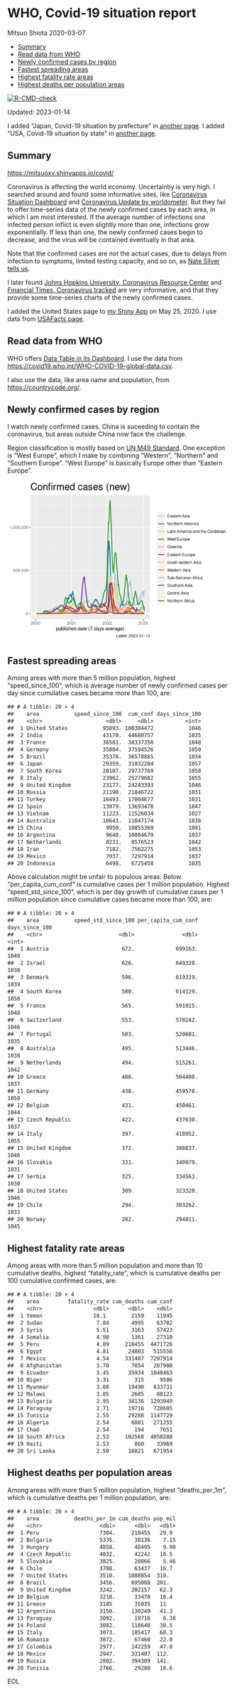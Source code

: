 WHO, Covid-19 situation report
================
Mitsuo Shiota
2020-03-07

- <a href="#summary" id="toc-summary">Summary</a>
- <a href="#read-data-from-who" id="toc-read-data-from-who">Read data from
  WHO</a>
- <a href="#newly-confirmed-cases-by-region"
  id="toc-newly-confirmed-cases-by-region">Newly confirmed cases by
  region</a>
- <a href="#fastest-spreading-areas"
  id="toc-fastest-spreading-areas">Fastest spreading areas</a>
- <a href="#highest-fatality-rate-areas"
  id="toc-highest-fatality-rate-areas">Highest fatality rate areas</a>
- <a href="#highest-deaths-per-population-areas"
  id="toc-highest-deaths-per-population-areas">Highest deaths per
  population areas</a>

<!-- badges: start -->

[![R-CMD-check](https://github.com/mitsuoxv/covid/actions/workflows/R-CMD-check.yaml/badge.svg)](https://github.com/mitsuoxv/covid/actions/workflows/R-CMD-check.yaml)
<!-- badges: end -->

Updated: 2023-01-14

I added “Japan, Covid-19 situation by prefecture” in [another
page](Japan.md). I added “USA, Covid-19 situation by state” in [another
page](USA.md).

## Summary

<https://mitsuoxv.shinyapps.io/covid/>

Coronavirus is affecting the world economy. Uncertaintiy is very high. I
searched around and found some informative sites, like [Coronavirus
Situation
Dashboard](https://who.maps.arcgis.com/apps/opsdashboard/index.html#/c88e37cfc43b4ed3baf977d77e4a0667)
and [Coronavirus Update by
worldometer](https://www.worldometers.info/coronavirus/). But they fail
to offer time-series data of the newly confirmed cases by each area, in
which I am most interested. If the average number of infections one
infected person inflict is even slightly more than one, infections grow
exponentially. If less than one, the newly confirmed cases begin to
decrease, and the virus will be contained eventually in that area.

Note that the confirmed cases are not the actual cases, due to delays
from infection to symptoms, limited testing capacity, and so on, as
[Nate Silver tells
us](https://fivethirtyeight.com/features/coronavirus-case-counts-are-meaningless/).

I later found [Johns Hopkins University, Coronavirus Resource
Center](https://coronavirus.jhu.edu/) and [Financial Times, Coronavirus
tracked](https://www.ft.com/content/a26fbf7e-48f8-11ea-aeb3-955839e06441)
are very informative, and that they provide some time-series charts of
the newly confirmed cases.

I added the United States page to [my Shiny
App](https://mitsuoxv.shinyapps.io/covid/) on May 25, 2020. I use data
from [USAFacts
page](https://usafacts.org/visualizations/coronavirus-covid-19-spread-map/).

## Read data from WHO

WHO offers [Data Table in its Dashboard](https://covid19.who.int/table).
I use the data from
<https://covid19.who.int/WHO-COVID-19-global-data.csv>.

I also use the data, like area name and population, from
<https://countrycode.org/>.

## Newly confirmed cases by region

I watch newly confirmed cases. China is suceeding to contain the
coronavirus, but areas outside China now face the challenge.

Region classification is mostly based on [UN M49
Standard](https://unstats.un.org/unsd/methodology/m49/). One exception
is “West Europe”, which I make by combining “Western”, “Northern” and
“Southern Europe”. “West Europe” is basically Europe other than “Eastern
Europe”.

![](README_files/figure-gfm/chart-1.png)<!-- -->

## Fastest spreading areas

Among areas with more than 5 million population, highest
“speed_since_100”, which is average number of newly confirmed cases per
day since cumulative cases became more than 100, are:

    ## # A tibble: 20 × 4
    ##    area           speed_since_100  cum_conf days_since_100
    ##    <chr>                    <dbl>     <dbl>          <int>
    ##  1 United States           95893. 100304472           1046
    ##  2 India                   43170.  44680757           1035
    ##  3 France                  36581.  38337350           1048
    ##  4 Germany                 35804.  37594526           1050
    ##  5 Brazil                  35376.  36578865           1034
    ##  6 Japan                   29359.  31032204           1057
    ##  7 South Korea             28107.  29737769           1058
    ##  8 Italy                   23962.  25279682           1055
    ##  9 United Kingdom          23177.  24243393           1046
    ## 10 Russia                  21190.  21846722           1031
    ## 11 Turkey                  16493.  17004677           1031
    ## 12 Spain                   13079.  13693478           1047
    ## 13 Vietnam                 11223.  11526034           1027
    ## 14 Australia               10643.  11047174           1038
    ## 15 China                    9950.  10855369           1091
    ## 16 Argentina                9648.  10004679           1037
    ## 17 Netherlands              8231.   8576523           1042
    ## 18 Iran                     7182.   7562275           1053
    ## 19 Mexico                   7037.   7297914           1037
    ## 20 Indonesia                6498.   6725458           1035

Above calculation might be unfair to populous areas. Below
“per_capita_cum_conf” is cumulative cases per 1 million population.
Highest “speed_std_since_100”, which is per day growth of cumulative
cases per 1 million population since cumulative cases became more than
100, are:

    ## # A tibble: 20 × 4
    ##    area           speed_std_since_100 per_capita_cum_conf days_since_100
    ##    <chr>                        <dbl>               <dbl>          <int>
    ##  1 Austria                       672.             699163.           1040
    ##  2 Israel                        626.             649320.           1038
    ##  3 Denmark                       596.             619319.           1039
    ##  4 South Korea                   580.             614129.           1058
    ##  5 France                        565.             591915.           1048
    ##  6 Switzerland                   553.             578242.           1046
    ##  7 Portugal                      503.             520601.           1035
    ##  8 Australia                     495.             513446.           1038
    ##  9 Netherlands                   494.             515261.           1042
    ## 10 Greece                        486.             504408.           1037
    ## 11 Germany                       438.             459578.           1050
    ## 12 Belgium                       431.             450461.           1044
    ## 13 Czech Republic                422.             437630.           1037
    ## 14 Italy                         397.             418952.           1055
    ## 15 United Kingdom                372.             388837.           1046
    ## 16 Slovakia                      331.             340979.           1031
    ## 17 Serbia                        325.             334563.           1030
    ## 18 United States                 309.             323320.           1046
    ## 19 Chile                         294.             303262.           1033
    ## 20 Norway                        282.             294811.           1045

## Highest fatality rate areas

Among areas with more than 5 million population and more than 10
cumulative deaths, highest “fatality_rate”, which is cumulative deaths
per 100 cumulative confirmed cases, are:

    ## # A tibble: 20 × 4
    ##    area         fatality_rate cum_deaths cum_conf
    ##    <chr>                <dbl>      <dbl>    <dbl>
    ##  1 Yemen                18.1        2159    11945
    ##  2 Sudan                 7.84       4995    63702
    ##  3 Syria                 5.51       3163    57423
    ##  4 Somalia               4.98       1361    27310
    ##  5 Peru                  4.89     218455  4471726
    ##  6 Egypt                 4.81      24803   515556
    ##  7 Mexico                4.54     331407  7297914
    ##  8 Afghanistan           3.78       7854   207900
    ##  9 Ecuador               3.45      35934  1040463
    ## 10 Niger                 3.31        315     9506
    ## 11 Myanmar               3.08      19490   633731
    ## 12 Malawi                3.05       2685    88123
    ## 13 Bulgaria              2.95      38136  1293949
    ## 14 Paraguay              2.71      19716   728605
    ## 15 Tunisia               2.55      29288  1147729
    ## 16 Algeria               2.54       6881   271255
    ## 17 Chad                  2.54        194     7651
    ## 18 South Africa          2.53     102568  4050288
    ## 19 Haiti                 2.53        860    33969
    ## 20 Sri Lanka             2.50      16821   671954

## Highest deaths per population areas

Among areas with more than 5 million population, highest
“deaths_per_1m”, which is cumulative deaths per 1 million population,
are:

    ## # A tibble: 20 × 4
    ##    area           deaths_per_1m cum_deaths pop_mil
    ##    <chr>                  <dbl>      <dbl>   <dbl>
    ##  1 Peru                   7304.     218455   29.9 
    ##  2 Bulgaria               5335.      38136    7.15
    ##  3 Hungary                4858.      48495    9.98
    ##  4 Czech Republic         4032.      42242   10.5 
    ##  5 Slovakia               3825.      20866    5.46
    ##  6 Chile                  3788.      63437   16.7 
    ##  7 United States          3510.    1088854  310.  
    ##  8 Brazil                 3456.     695088  201.  
    ##  9 United Kingdom         3242.     202157   62.3 
    ## 10 Belgium                3218.      33478   10.4 
    ## 11 Greece                 3185       35035   11   
    ## 12 Argentina              3150.     130249   41.3 
    ## 13 Paraguay               3092.      19716    6.38
    ## 14 Poland                 3082.     118640   38.5 
    ## 15 Italy                  3073.     185417   60.3 
    ## 16 Romania                3072.      67460   22.0 
    ## 17 Colombia               2977.     142259   47.8 
    ## 18 Mexico                 2947.     331407  112.  
    ## 19 Russia                 2802.     394309  141.  
    ## 20 Tunisia                2766.      29288   10.6

EOL
